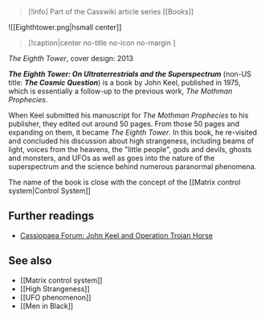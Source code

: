 > [!info] Part of the Casswiki article series [[Books]]

![[Eighthtower.png|hsmall center]]
> [!caption|center no-title no-icon no-margin ]
> 
_The Eighth Tower_, cover design: 2013

_**The Eighth Tower: On Ultraterrestrials and the Superspectrum**_ (non-US title: _**The Cosmic Question**_) is a book by John Keel, published in 1975, which is essentially a follow-up to the previous work, _The Mothman Prophecies_.

When Keel submitted his manuscript for _The Mothman Prophecies_ to his publisher, they edited out around 50 pages. From those 50 pages and expanding on them, it became _The Eighth Tower_. In this book, he re-visited and concluded his discussion about high strangeness, including beams of light, voices from the heavens, the "little people", gods and devils, ghosts and monsters, and UFOs as well as goes into the nature of the superspectrum and the science behind numerous paranormal phenomena.

The name of the book is close with the concept of the [[Matrix control system|Control System]]

Further readings
----------------

*   [Cassiopaea Forum: John Keel and Operation Trojan Horse](https://cassiopaea.org/forum/index.php/topic,12736.0.html)

See also
--------

*   [[Matrix control system]]
*   [[High Strangeness]]
*   [[UFO phenomenon]]
*   [[Men in Black]]
